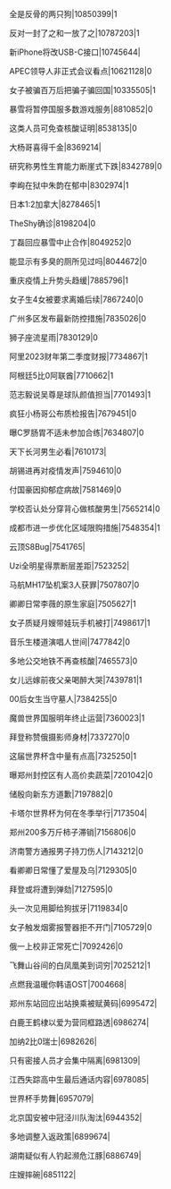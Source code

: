全是反骨的两只狗|10850399|1

反对一封了之和一放了之|10787203|1

新iPhone将改USB-C接口|10745644|

APEC领导人非正式会议看点|10621128|0

女子被骗百万后把骗子骗回国|10335505|1

暴雪将暂停国服多数游戏服务|8810852|0

这类人员可免查核酸证明|8538135|0

大杨哥喜得千金|8369214|

研究称男性生育能力断崖式下跌|8342789|0

李峋在狱中朱韵在郁中|8302974|1

日本1:2加拿大|8278465|1

TheShy确诊|8198204|0

丁磊回应暴雪中止合作|8049252|0

能显示有多臭的厕所见过吗|8044672|0

重庆疫情上升势头趋缓|7885796|1

女子生4女被要求离婚后续|7867240|0

广州多区发布最新防控措施|7835026|0

狮子座流星雨|7830129|0

阿里2023财年第二季度财报|7734867|1

阿根廷5比0阿联酋|7710662|1

范志毅说吴尊是球队颜值担当|7701493|1

疯狂小杨哥公布质检报告|7679451|0

曝C罗肠胃不适未参加合练|7634807|0

天下长河男生必看|7610173|

胡锡进再对疫情发声|7594610|0

付国豪因抑郁症病故|7581469|0

学校否认处分穿背心做核酸男生|7565214|0

成都市进一步优化区域限购措施|7548354|1

云顶S8Bug|7541765|

Uzi全明星得票断层差距|7523252|

马航MH17坠机案3人获罪|7507807|0

卿卿日常李薇的原生家庭|7505627|1

女子质疑月嫂带娃玩手机被打|7498617|1

音乐生楼道演唱人世间|7477842|0

多地公交地铁不再查核酸|7465573|0

女儿远嫁前夜父亲喝醉大哭|7439781|1

00后女生当守墓人|7384255|0

魔兽世界国服明年终止运营|7360023|1

拜登称赞俄摄影师身材|7337270|0

这届世界杯含中量有点高|7325250|1

曝郑州封控区有人高价卖蔬菜|7201042|0

储殷向新东方道歉|7197882|0

卡塔尔世界杯为何在冬季举行|7173504|

郑州200多万斤柿子滞销|7156806|0

济南警方通报男子持刀伤人|7143212|0

看卿卿日常懂了爱屋及乌|7129305|0

拜登或将遭到弹劾|7127595|0

头一次见用脚给狗拔牙|7119834|0

女子触发烟雾报警器拒不开门|7105729|0

俄一上校非正常死亡|7092426|0

飞舞山谷间的白凤凰美到词穷|7025212|1

点燃我温暖你韩语OST|7004668|

郑州东站回应出站换乘被赋黄码|6995472|

白鹿王鹤棣以爱为营同框路透|6986274|

加纳2比0瑞士|6982626|

只有密接人员才会集中隔离|6981309|

江西失踪高中生最后通话内容|6978085|

世界杯手势舞|6957079|

北京国安被中冠泾川队淘汰|6944352|

多地调整入返政策|6899674|

湖南疑似有人钓起濒危江豚|6886749|

庄嫂摔碗|6851122|

